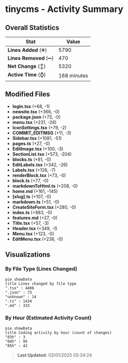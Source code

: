 # tinycms - Activity Summary 

## Overall Statistics

| Stat                   | Value                                                             |
| ---------------------- | ----------------------------------------------------------------- |
| **Lines Added** (➕)   | 5790                                          |
| **Lines Removed** (➖) | 470                                        |
| **Net Change** (↕)    | 5320                |
| **Active Time** (⌚)   | 168 minutes |


## Modified Files
- **login.tsx** (+68, -1)
- **newsite.tsx** (+366, -0)
- **package.json** (+73, -0)
- **menu.tsx** (+231, -24)
- **IconSettings.tsx** (+79, -2)
- **COMMIT_EDITMSG** (+11, -3)
- **Sidebar.tsx** (+1081, -51)
- **pages.ts** (+27, -0)
- **EditImage.tsx** (+100, -3)
- **SectionList.tsx** (+573, -204)
- **blocks.ts** (+81, -0)
- **EditLabels.tsx** (+342, -26)
- **Labels.tsx** (+126, -7)
- **renderBlock.tsx** (+73, -0)
- **block.ts** (+77, -0)
- **markdownToHtml.ts** (+208, -0)
- **home.md** (+161, -145)
- **[slug].ts** (+107, -0)
- **markdown.ts** (+51, -0)
- **CreateSiteForm.tsx** (+280, -0)
- **index.ts** (+883, -0)
- **features.md** (+27, -0)
- **Title.tsx** (+57, -3)
- **Header.tsx** (+349, -1)
- **Menu.tsx** (+123, -0)
- **EditMenu.tsx** (+236, -0)

## Visualizations

### By File Type (Lines Changed)

```mermaid
pie showData
title Lines changed by file type
".tsx" : 4406
".json" : 73
"unknown" : 14
".ts" : 1434
".md" : 333
```

### By Hour (Estimated Activity Count)

```mermaid
pie showData
title Coding activity by hour (count of changes)
"03h" : 3
"04h" : 95
"05h" : 42
```


> **Last Updated:** 03/01/2025 05:34:24
